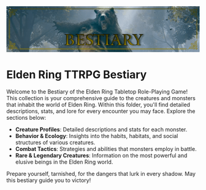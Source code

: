 <img src="../assets/_banners/banner_bestiary.png">

# Elden Ring TTRPG Bestiary

Welcome to the Bestiary of the Elden Ring Tabletop Role-Playing Game! This collection is your comprehensive guide to the creatures and monsters that inhabit the world of Elden Ring. Within this folder, you'll find detailed descriptions, stats, and lore for every encounter you may face. Explore the sections below:

- **Creature Profiles**: Detailed descriptions and stats for each monster.
- **Behavior & Ecology**: Insights into the habits, habitats, and social structures of various creatures.
- **Combat Tactics**: Strategies and abilities that monsters employ in battle.
- **Rare & Legendary Creatures**: Information on the most powerful and elusive beings in the Elden Ring world.

Prepare yourself, tarnished, for the dangers that lurk in every shadow. May this bestiary guide you to victory!
